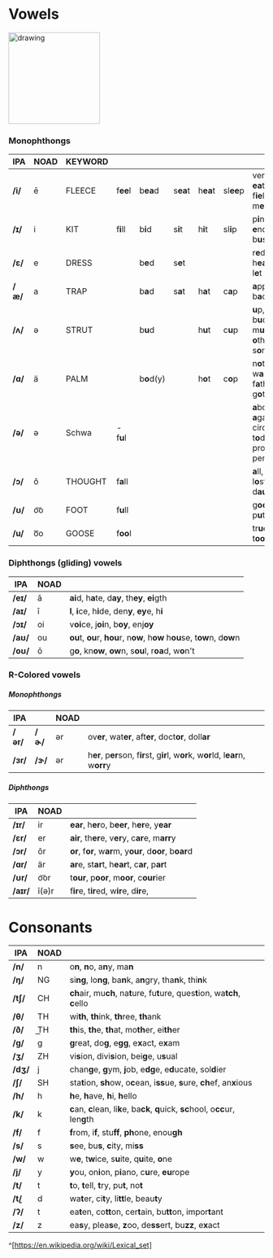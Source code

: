 # Vowels 
<img src="https://upload.wikimedia.org/wikipedia/commons/0/0e/General_American_monophthong_chart.svg" alt="drawing" width="180" />

### Monophthongs
| IPA     | NOAD | KEYWORD |          |            |          |          |           |                                                                                          |
| ------- |:---- | ------- | -------- | ---------- | -------- | -------- | --------- | ---------------------------------------------------------------------------------------- |
| **/i/** | ē    | FLEECE  | f**ee**l | b**ea**d   | s**ea**t | h**ea**t | sl**ee**p | ver**y**, b**e**, **ea**t, s**ee**, f**ie**ld, k**ey**, m**e**, **e**ven                 |
| **/ɪ/** | i    | KIT     | f**i**ll | b**i**d    | s**i**t  | h**i**t  | sl**i**p  | p**i**nk, **i**t, b**i**g, **e**nough, b**u**sy                                          |
| **/ɛ/** | e    | DRESS   |          | b**e**d    | s**e**t  |          |           | r**e**d, **e**ver, h**ea**d, g**e**t, l**e**t                                            |
| **/æ/** | a    | TRAP    |   | b**a**d    | s**a**t  | h**a**t  | c**a**p          | **a**pple, c**a**n, b**a**ck, d**a**d                                                    |
| **/ʌ/** | ə    | STRUT   |   | b**u**d    |          | h**u**t  |  c**u**p         | **u**p, m**o**ther, b**u**ddy, m**u**d, r**u**n, **o**ther, s**o**me, f**u**n            |
| **/ɑ/** | ä    | PALM    |   | b**o**d(y) |          | h**o**t  |   c**o**p        | n**o**t, b**o**dy, w**a**nt, f**a**ther, st**o**p, g**o**t                               |
| **/ə/** | ə    | Schwa   |  -f**u**l  |                  |          |          |           | **a**bout, th**e**, **a**gain, circ**us**, t**o**day,list**e**n, prod**u**ct, penc**i**l |
| **/ɔ/** | ô    | THOUGHT |    f**a**ll        |             |       |          |           | **a**ll, **o**n, t**a**lk, l**o**st, s**aw**, d**au**ghter                               |
| **/ʊ/** | o͝o  | FOOT    |    f**u**ll          |           |       |          |           | g**oo**d, b**oo**k, p**u**t, w**ou**ld                                                   |
| **/u/** | o͞o  | GOOSE   |        f**oo**l        |          |      |          |           | tr**ue**, y**ou**, t**oo**, n**ew**                                                      |

### Diphthongs (gliding) vowels

| IPA | NOAD   |                               |
| -------- | --- | ------------------------------------------------------- |
| **/eɪ/** | ā   | **ai**d, h**a**te, d**ay**, th**ey**, **ei**gth                              |
| **/aɪ/** | ī   | **I**, **i**ce, h**i**de, den**y**, **ey**e, h**i**                      |
| **/ɔɪ/** | oi  | v**oi**ce, j**oi**n, b**oy**, enj**oy**                 |
| **/aʊ/** | ou  | **ou**t, **ou**r, **hou**r, n**ow**, h**ow** h**ou**se, t**ow**n, d**ow**n |
| **/oʊ/** | ō   | g**o**, kn**ow**, **ow**n, s**ou**l, r**oa**d, w**o**n't           |

### R-Colored vowels

##### Monophthongs
| IPA      |         |   NOAD  |                                                                                     |
| -------- | ------- | --- | ----------------------------------------------------------------------------------- |
| **/ər/** | **/ɚ/** | ər  | ov**er**, wat**er**, aft**er**, doct**or**, doll**ar**                              |
| **/ɜr/** | **/ɝ/** | ər  | h**er**, p**er**son, f**ir**st, g**ir**l, w**or**k, w**or**ld, l**ear**n, w**orr**y |

##### Diphthongs
| IPA       | NOAD  |                                                          |
| --------- |:----- | -------------------------------------------------------- |
| **/ɪr/**  | ir    | **ear**, h**er**o, b**eer**, h**er**e, y**ear**          |
| **/ɛr/**  | er    | **air**, th**er**e, v**er**y, c**ar**e, m**arr**y        |
| **/ɔr/**  | ôr    | **or**, f**or**, w**ar**m, y**our**, d**oor**, b**oar**d |
| **/ɑr/**  | är    | **ar**e, st**ar**t, h**ear**t, c**ar**, p**ar**t         |
| **/ʊr/**  | o͝or  | t**our**, p**oor**, m**oor**, c**our**ier                             |
| **/aɪr/** | ī(ə)r | f**ir**e, t**ir**ed, w**ir**e, d**ir**e,                 |

# Consonants

| IPA      | NOAD |                                                                                      |
| -------- |:---- | ------------------------------------------------------------------------------------ |
| **/n/**  | n    | o**n**, **n**o, a**n**y, ma**n**                                                     |
| **/ŋ/**  | NG   | si**ng**, lo**ng**, ba**n**k, a**n**gry, tha**n**k, thi**n**k                        |
| **/tʃ/** | CH   | **ch**air, mu**ch**, na**t**ure, fu**t**ure, ques**t**ion, wa**tch**, **c**ello      |
| **/θ/**  | TH   | wi**th**, **th**ink, **th**ree, **th**ank                                            |
| **/ð/**  | T͟H  | **th**is, **th**e, **th**at, mo**th**er, ei**th**er                                  |
| **/g/**  | g    | **g**reat, do**g**, e**gg**, e**x**act, e**x**am                                     |
| **/ʒ/**  | ZH   | vi**s**ion, divi**s**ion, bei**g**e, u**s**ual                                       |
| **/dʒ/** | j    | chan**g**e, **g**ym, **j**ob, e**dg**e, e**d**ucate, sol**d**ier                     |
| **/ʃ/**  | SH   | sta**t**ion, **sh**ow, o**c**ean, i**ss**ue, **s**ure, **ch**ef, an**x**ious         |
| **/h/**  | h    | **h**e, **h**ave, **h**i, **h**ello                                                  |
| **/k/**  | k    | **c**an, **c**lean, li**k**e, ba**ck**, **q**uick, **sc**hool, o**cc**ur, len**g**th |
| **/f/**  | f    | **f**rom, i**f**, stu**ff**, **ph**one, enou**gh**                                   |
| **/s/**  | s    | **s**ee, bu**s**, **c**ity, mi**ss**                                                 |
| **/w/**  | w    | w**e**, t**w**ice, s**u**ite, q**u**ite, **o**ne                                     |
| **/j/**  | y    | **y**ou, on**i**on, p**i**ano, c**u**re, **eu**rope                                  |
| **/t/**  | t    | **t**o, **t**ell, **t**ry, pu**t**, no**t**                                          |
| **/t̬/** | d    | wa**t**er, ci**t**y, li**tt**le, beau**t**y                                          |
| **/ʔ/**  | t    | ea**t**en, co**tt**on, cer**t**ain, bu**tt**on, impor**t**ant                        |
| **/z/**  | z    | ea**s**y, plea**s**e, **z**oo, de**ss**ert, bu**zz**, e**x**act                      |


^[https://en.wikipedia.org/wiki/Lexical_set] 